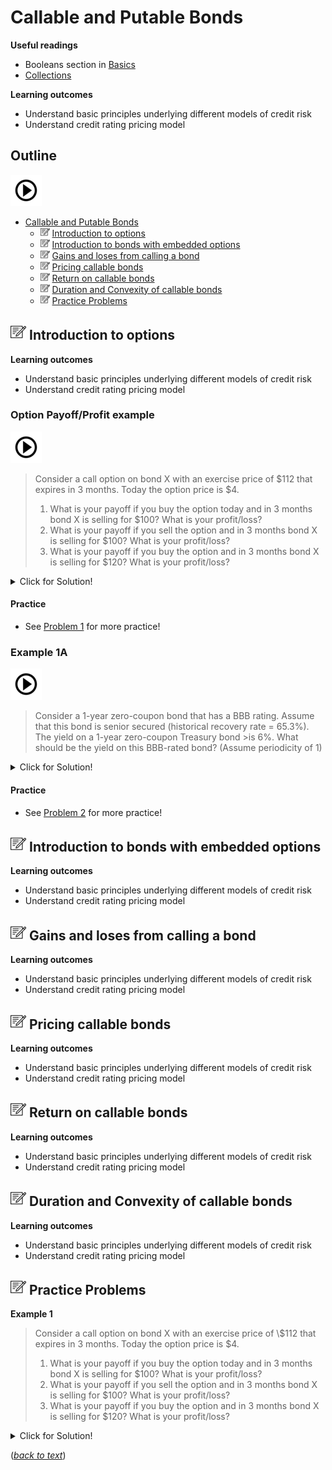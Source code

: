 # **Callable and Putable Bonds**

**Useful readings**

- Booleans section in [Basics](basics.ipynb)  
- [Collections](collections.ipynb)  

**Learning outcomes**

  - Understand basic principles underlying different models of credit risk 
  - Understand credit rating pricing model 

## **Outline** 

[![alt text](./pic/test2.png)](https://use.vg/i2TvPm)

- [Callable and Putable Bonds](#callable-and-putable-bonds)  
  - ![](./pic/note1515.png) [Introduction to options](#introduction-to-options)  
  - ![](./pic/note1515.png) [Introduction to bonds with embedded options](#introduction-to-bonds-with-embedded-options)  
  - ![](./pic/note1515.png) [Gains and loses from calling a bond](#gains-and-loses-from-calling-a-bond) 
  - ![](./pic/note1515.png) [Pricing callable bonds](#pricing-callable-bonds)  
  - ![](./pic/note1515.png) [Return on callable bonds](#return-on-callable-bonds)  
  - ![](./pic/note1515.png) [Duration and Convexity of callable bonds](#duration-and-convexity-of-callable-bonds) 
  - ![](./pic/note1515.png) [Practice Problems](#practice-problems) 

## ![](./pic/note2525.png) **Introduction to options**

**Learning outcomes**

  - Understand basic principles underlying different models of credit risk 
  - Understand credit rating pricing model 

<a id='example-1'></a>

### Option Payoff/Profit example

[![alt text](./pic/test2.png)](https://use.vg/i2TvPm)

> Consider a call option on bond X with an exercise price of \$112 that expires in 3 months. Today the option price is \$4.
> 1. What is your payoff if you buy the option today and in 3 months bond X is selling for \$100? What is your profit/loss?
> 2. What is your payoff if you sell the option and in 3 months bond X is selling for \$100? What is your profit/loss?
> 3. What is your payoff if you buy the option and in 3 months bond X is selling for \$120? What is your profit/loss?



<details>
  <summary>Click for Solution!</summary>

#### ![](./pic/light.png) Solution
- The option will not be exercise because the strike price \$112 is higher than market price \$100. You lose the \$4 you paid for the option.
- In this case, you gain 4 for selling the option.
- The option will be exercise because the strike price \$112 is lower than market price \$120. You lose the \$4 you paid for the option but gain \$8 (120-112) for exercising the option. 
</details>  

#### Practice
- See [Problem 1](#problem-1) for more practice!


### Example 1A

[![alt text](./pic/test2.png)](https://use.vg/i2TvPm)

>Consider a 1-year zero-coupon bond that has a BBB rating. Assume that this bond is senior secured (historical recovery rate = 65.3%). The yield on a 1-year zero-coupon Treasury bond >is 6%. What should be the yield on this BBB-rated bond? (Assume periodicity of 1)

<details>
  <summary>Click for Solution!</summary>

#### ![](./pic/light.png) Solution

- Risk adjusted payoff is equal to risk free pay off:

**<center> (1+r<sub>BBB</sub>)p + (1+r<sub>BBB</sub>)(1 - p)RR = 1+r<sub>f</sub> </center>**

- Plug in the numbers and solve for **r<sub>BBB</sub>**
- The yield on this BBB-rated bond is **6.0847**
</details> 

#### Practice
- See [Problem 2](#problem-2) for more practice!

## ![](./pic/note2525.png) **Introduction to bonds with embedded options**

**Learning outcomes**

  - Understand basic principles underlying different models of credit risk 
  - Understand credit rating pricing model 
  

## ![](./pic/note2525.png) **Gains and loses from calling a bond**

**Learning outcomes**

  - Understand basic principles underlying different models of credit risk 
  - Understand credit rating pricing model 

## ![](./pic/note2525.png) **Pricing callable bonds**

**Learning outcomes**

  - Understand basic principles underlying different models of credit risk 
  - Understand credit rating pricing model 

## ![](./pic/note2525.png) **Return on callable bonds**

**Learning outcomes**

  - Understand basic principles underlying different models of credit risk 
  - Understand credit rating pricing model 

## ![](./pic/note2525.png) **Duration and Convexity of callable bonds**

**Learning outcomes**

  - Understand basic principles underlying different models of credit risk 
  - Understand credit rating pricing model 

## ![](./pic/note2525.png) **Practice Problems**

<a id='problem-1'></a>
**Example 1**

> Consider a call option on bond X with an exercise price of \\$112 that expires in 3 months. Today the option price is \$4.
> 1. What is your payoff if you buy the option today and in 3 months bond X is selling for \$100? What is your profit/loss?
> 2. What is your payoff if you sell the option and in 3 months bond X is selling for \$100? What is your profit/loss?
> 3. What is your payoff if you buy the option and in 3 months bond X is selling for \$120? What is your profit/loss?



<details>
  <summary>Click for Solution!</summary>

#### ![](./pic/light.png) Solution
1. The option will not be exercise because the strike price \$112 is higher than market price \$100. You lose the \$4 you paid for the option.
2. In this case, you gain 4 for selling the option.
3. The option will be exercise because the strike price \$112 is lower than market price \$120. You lose the \$4 you paid for the option but gain \$8 (120-112) for exercising the option. 
</details>  

([*back to text*](#example-1))
